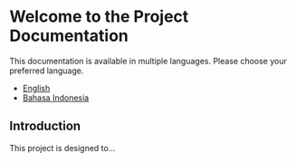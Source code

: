 # Welcome to the Project Documentation

This documentation is available in multiple languages. Please choose your preferred language.

- [English](index.md)
- [Bahasa Indonesia](../id/index.md)

## Introduction
This project is designed to...
